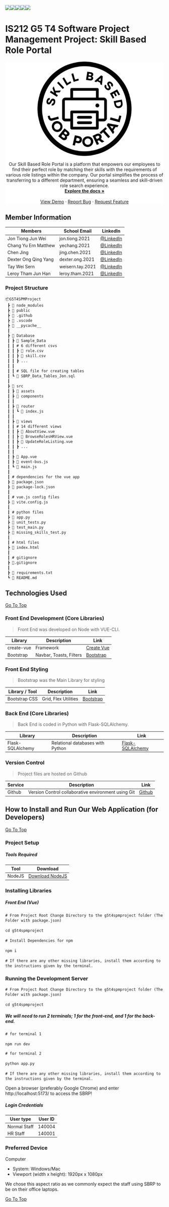 ![](https://img.shields.io/badge/Node.js-43853D?style=for-the-badge&logo=node.js&logoColor=white)![](https://img.shields.io/badge/Vue.js-35495E?style=for-the-badge&logo=vue.js&logoColor=4FC08D)![](https://img.shields.io/badge/CSS-239120?&style=for-the-badge&logo=css3&logoColor=white)![](https://img.shields.io/badge/HTML5-E34F26?style=for-the-badge&logo=html5&logoColor=white)![](https://img.shields.io/badge/JavaScript-323330?style=for-the-badge&logo=javascript&logoColor=F7DF1E)

# IS212 G5 T4 Software Project Management Project: Skill Based Role Portal

<div align="center"  style="background-color:white;">
  <a href="https://github.com/mchangye/g5t4SPMproject">
    <img src="src/assets/sbrplogo.png" height="300" title="SBRP Logo">
  </a>

  <p align="center">
    Our Skill Based Role Portal is a platform that empowers our employees to find their perfect role by matching their skills with the requirements of various role listings within the company. Our portal simplifies the process of transferring to a different department, ensuring a seamless and skill-driven role search experience.
    <br />
    <a href="https://github.com/mchangye/g5t4SPMproject"><strong>Explore the docs »</strong></a>
    <br />
    <br />
    <a href="https://github.com/mchangye/g5t4SPMproject">View Demo</a>
    ·
    <a href="https://github.com/mchangye/g5t4SPMproject/issues">Report Bug</a>
    ·
    <a href="https://github.com/mchangye/g5t4SPMproject/issues">Request Feature</a>
  </p>

</div>

## Member Information

| Members               | School Email     | LinkedIn                                                      |
| --------------------- | ---------------- | ------------------------------------------------------------- |
| Jon Tiong Jun Wei     | jon.tiong.2021   | [@LinkedIn](https://sg.linkedin.com/in/jon-tiong)             |
| Chang Yu Ern Matthew  | yechang.2021     | [@LinkedIn](https://www.linkedin.com/in/mchangye/)            |
| Chen Jing             | jing.chen.2021   | [@LinkedIn]() |
| Dexter Ong Qing Yang  | dexter.ong.2021  | [@LinkedIn](https://sg.linkedin.com/in/dexter-ongqy)          |
| Tay Wei Sern          | weisern.tay.2021 | [@LinkedIn](https://sg.linkedin.com/in/tay-wei-sern)          |
| Leroy Tham Jun Han    | leroy.tham.2021  | [@LinkedIn](https://sg.linkedin.com/in/leroy-tham-971881214)  |

### Project Structure

```
📦G5T4SPMProject
 ┣ 📂 node_modules
 ┣ 📂 public
 ┣ 📂 .github
 ┣ 📂 .vscode
 ┣ 📂 __pycache__
 ┃
 ┣ 📂 Database
 ┃ ┣ 📂 Sample_Data
 ┃ ┃ # 6 different csvs
 ┃ ┃ ┣ 📜 role.csv
 ┃ ┃ ┣ 📜 skill.csv
 ┃ ┃ ┣ ...
 ┃ ┃ 
 ┃ ┃ # SQL file for creating tables
 ┃ ┗ 📜 SBRP_Data_Tables_Jon.sql
 ┃
 ┣ 📂 src
 ┃ ┣ 📂 assets
 ┃ ┣ 📂 components 
 ┃ ┃
 ┃ ┣ 📂 router
 ┃ ┃ ┗ 📜 index.js
 ┃ ┃
 ┃ ┣ 📂 views
 ┃ ┃ # 14 different views 
 ┃ ┃ ┣ 📜 AboutView.vue
 ┃ ┃ ┣ 📜 BrowseRolesHRView.vue
 ┃ ┃ ┣ 📜 UpdateRoleListing.vue
 ┃ ┃ ┣ ...
 ┃ ┃
 ┃ ┣ 📜 App.vue
 ┃ ┣ 📜 event-bus.js
 ┃ ┗ 📜 main.js
 ┃
 ┃ # dependencies for the vue app
 ┣ 📜 package.json       
 ┣ 📜 package-lock.json
 ┃
 ┃ # vue.js config files
 ┣ 📜 vite.config.js
 ┃
 ┃ # python files
 ┣ 📜 app.py
 ┣ 📜 unit_tests.py
 ┣ 📜 test_main.py
 ┣ 📜 missing_skills_test.py
 ┃
 ┃ # html files
 ┣ 📜 index.html
 ┃
 ┃ # gitignore
 ┣ 📜.gitignore
 ┃
 ┣ 📜 requirements.txt
 ┗ 📜 README.md
```

## Technologies Used

[Go To Top](#is212-g5-t4-software-project-management-project-skill-based-role-portal)

### Front End Development (Core Libraries)

> Front End was developed on Node with VUE-CLI. 

| Library    | Description             | Link                                   |
| ---------- | ----------------------- | -------------------------------------- |
| create-vue | Framework               | [Create Vue](https://vuejs.org/)       |
| Bootstrap  | Navbar, Toasts, Filters | [Bootstrap](https://getbootstrap.com/) |

### Front End Styling

> Bootstrap was the Main Library for styling

| Library / Tool | Description          | Link                                   |
| -------------- | -------------------- | -------------------------------------- |
| Bootstrap CSS  | Grid, Flex Utilities | [Bootstrap](https://getbootstrap.com/) |

### Back End (Core Libraries)

> Back End is coded in Python with Flask-SQLAlchemy.

| Library          | Description                      | Link                                                                       |
| ---------------- | -------------------------------- | -------------------------------------------------------------------------- |
| Flask-SQLAlchemy | Relational databases with Python | [Flask-SQLAlchemy](https://flask-sqlalchemy.palletsprojects.com/en/3.1.x/) |

### Version Control

> Project files are hosted on Github 

| Service | Description                                         | Link                         |
| ------- | --------------------------------------------------- | ---------------------------- |
| Github  | Version Control collaborative environment using Git | [Github](https://github.com) |

## How to Install and Run Our Web Application (for Developers) ##

[Go To Top](#is212-g5-t4-software-project-management-project-skill-based-role-portal)

### Project Setup

##### Tools Required

| Tool   | Download                                           |
| ------ | -------------------------------------------------- |
| NodeJS | [Download NodeJS](https://nodejs.org/en/download/) |

### Installing Libraries

##### Front End (Vue)

```
# From Project Root Change Directory to the g5t4spmproject folder (The Folder with package.json)

cd g5t4spmproject

# Install Dependencies for npm

npm i

# If there are any other missing libraries, install them according to the instructions given by the terminal.
```

### Running the Development Server

```
# From Project Root Change Directory to the g5t4spmproject folder (The Folder with package.json)

cd g5t4spmproject
```

##### We will need to run 2 terminals; 1 for the front-end, and 1 for the back-end.

```
# for terminal 1

npm run dev
```
```
# for terminal 2

python app.py

# If there are any other missing libraries, install them according to the instructions given by the terminal.
```

Open a browser (preferably Google Chrome) and enter http://localhost:5173/ to access the SBRP!

##### Login Credentials

| User type    | User ID |
| ------------ | ------- |
| Normal Staff | 140004  |
| HR Staff     | 140001  |

### Preferred Device

Computer

- System: Windows/Mac
- Viewport (width x height): 1920px x 1080px

We chose this aspect ratio as we commonly expect the staff using SBRP to be on their office laptops.

[Go To Top](#is212-g5-t4-software-project-management-project-skill-based-role-portal)